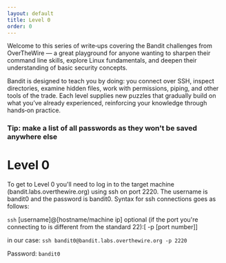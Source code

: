 ```yaml
---
layout: default
title: Level 0
order: 0
---
```


Welcome to this series of write‑ups covering the Bandit challenges from OverTheWire — a great playground for anyone wanting to sharpen their command line skills, explore Linux fundamentals, and deepen their understanding of basic security concepts.

Bandit is designed to teach you by doing: you connect over SSH, inspect directories, examine hidden files, work with permissions, piping, and other tools of the trade. Each level supplies new puzzles that gradually build on what you’ve already experienced, reinforcing your knowledge through hands‑on practice.

### Tip: make a list of all passwords as they won't be saved anywhere else

# Level 0

To get to Level 0 you'll need to log in to the target machine (bandit.labs.overthewire.org) using ssh on port 2220. The username is bandit0 and the password is bandit0.
Syntax for ssh connections goes as follows:

`ssh` [username]@[hostname/machine ip] optional (if the port you're connecting to is different from the standard 22):[ -p [port number]]

in our case:
`ssh bandit0@bandit.labs.overthewire.org -p 2220`

Password: `bandit0`

